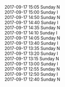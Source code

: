 2017-09-17 15:05 Sunday  N  
2017-09-17 15:00 Sunday  I  
2017-09-17 14:50 Sunday  N  
2017-09-17 14:40 Sunday  I  
2017-09-17 14:35 Sunday  N  
2017-09-17 14:10 Sunday  I  
2017-09-17 14:05 Sunday  N  
2017-09-17 13:40 Sunday  I  
2017-09-17 13:35 Sunday  N  
2017-09-17 13:20 Sunday  I  
2017-09-17 13:15 Sunday  N  
2017-09-17 13:00 Sunday  I  
2017-09-17 12:55 Sunday  N  
2017-09-17 12:50 Sunday  I  
2017-09-17 12:40 Sunday  N  
